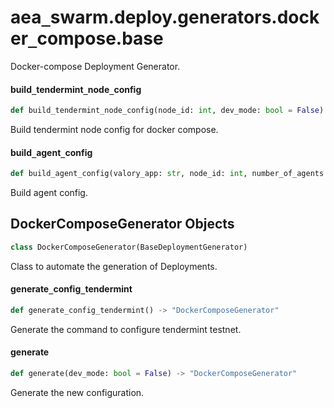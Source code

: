<a id="aea_swarm.deploy.generators.docker_compose.base"></a>

# aea`_`swarm.deploy.generators.docker`_`compose.base

Docker-compose Deployment Generator.

<a id="aea_swarm.deploy.generators.docker_compose.base.build_tendermint_node_config"></a>

#### build`_`tendermint`_`node`_`config

```python
def build_tendermint_node_config(node_id: int, dev_mode: bool = False) -> str
```

Build tendermint node config for docker compose.

<a id="aea_swarm.deploy.generators.docker_compose.base.build_agent_config"></a>

#### build`_`agent`_`config

```python
def build_agent_config(valory_app: str, node_id: int, number_of_agents: int, agent_vars: Dict, dev_mode: bool = False, package_dir: Path = Path.cwd().absolute() / "packages", open_aea_dir: Path = Path.cwd().absolute().parent / "open-aea", open_aea_image_name: str = OPEN_AEA_IMAGE_NAME, open_aea_image_version: str = DEFAULT_IMAGE_VERSION) -> str
```

Build agent config.

<a id="aea_swarm.deploy.generators.docker_compose.base.DockerComposeGenerator"></a>

## DockerComposeGenerator Objects

```python
class DockerComposeGenerator(BaseDeploymentGenerator)
```

Class to automate the generation of Deployments.

<a id="aea_swarm.deploy.generators.docker_compose.base.DockerComposeGenerator.generate_config_tendermint"></a>

#### generate`_`config`_`tendermint

```python
def generate_config_tendermint() -> "DockerComposeGenerator"
```

Generate the command to configure tendermint testnet.

<a id="aea_swarm.deploy.generators.docker_compose.base.DockerComposeGenerator.generate"></a>

#### generate

```python
def generate(dev_mode: bool = False) -> "DockerComposeGenerator"
```

Generate the new configuration.

